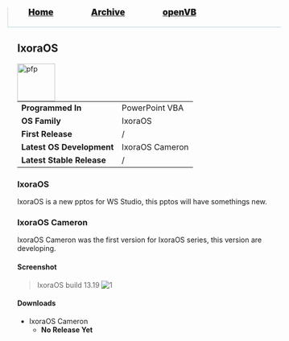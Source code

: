 <blockquote style="background: #0000;border-bottom: 1px solid #B2D2E1;height: 30px;margin: 0 -20px 20px;padding: 0px 20px 9px 40px;">
  <p style=""><a href="https://pptos-org.github.io/pptos/" style="font-size: 17px;font-weight: 900;font-style: normal;text-shadow: rgba(255,255,255,0.9) 0 1px 0;">Home</a>&nbsp;&nbsp;&nbsp;&nbsp;&nbsp;&nbsp;&nbsp;&nbsp;&nbsp;&nbsp;&nbsp;&nbsp;&nbsp;&nbsp;&nbsp;&nbsp;&nbsp;&nbsp;
    <a href="https://pptos-org.github.io/pptos/archive/" style="font-size: 17px;font-weight: 900;font-style: normal;text-shadow: rgba(255,255,255,0.9) 0 1px 0;">Archive</a>&nbsp;&nbsp;&nbsp;&nbsp;&nbsp;&nbsp;&nbsp;&nbsp;&nbsp;&nbsp;&nbsp;&nbsp;&nbsp;&nbsp;&nbsp;&nbsp;&nbsp;&nbsp;
    <a href="https://pptos-org.github.io/openvb/" style="font-size: 17px;font-weight: 900;font-style: normal;text-shadow: rgba(255,255,255,0.9) 0 1px 0;">openVB</a>
  </p>
</blockquote>

## IxoraOS

<img align="left" height="75" alt="pfp" src="https://user-images.githubusercontent.com/86305611/174484128-67a58afa-dfa8-4965-8f60-3d351fd5af0a.png" />

|                           |                               |
| ------------------------- | ----------------------------- |
| **Programmed In**         | PowerPoint VBA                |
| **OS Family**             | IxoraOS                       |
| **First Release**         | /                             |
| **Latest OS Development** | IxoraOS Cameron               |
| **Latest Stable Release** | /                             |

### IxoraOS

IxoraOS is a new pptos for WS Studio, this pptos will have somethings new.

### IxoraOS Cameron

IxoraOS Cameron was the first version for IxoraOS series, this version are developing.

#### Screenshot

> IxoraOS build 13.19
  ![1](https://user-images.githubusercontent.com/86305611/186690759-031c207e-ad75-434b-93b2-228aa5239933.png)

#### Downloads

- IxoraOS Cameron
   - __No Release Yet__

<body style="background-image: url(https://raw.githubusercontent.com/hexa-one/pptos-wiki/gh-pages/assets/background/background.png);background-repeat: no-repeat;background-attachment: fixed;background-size: cover;">
